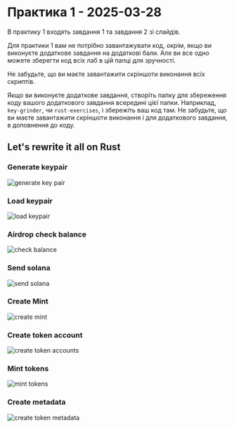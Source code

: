 # Практика 1 - 2025-03-28

В практику 1 входять завдання 1 та завдання 2 зі слайдів.

Для практики 1 вам не потрібно завантажувати код, окрім, якщо ви виконуєте
додаткове завдання на додаткові бали.  Але ви все одно можете зберегти код всіх
лаб в цій папці для зручності.

Не забудьте, що ви маєте завантажити скріншоти виконання всіх скриптів.

Якщо ви виконуєте додаткове завдання, створіть папку для збереження коду вашого
додаткового завдання всередині цієї папки.  Наприклад, `key-grinder`, чи
`rust-exercises`, і збережіть ваш код там.  Не забудьте, що ви маєте
завантажити скріншоти виконання і для додаткового завдання, в доповнення до
коду.

## Let's rewrite it all on Rust
### Generate keypair
![generate key pair](./images/generate_keypair.png)

### Load keypair
![load keypair](./images/load_keypair.png)

### Airdrop check balance
![check balance](./images/check_balance.png)

### Send solana
![send solana](./images/send_sol.jpg)

### Create Mint
![create mint](./images/create_mint.jpg)

### Create token account
![create token accounts](./images/create_token_account.jpg)

### Mint tokens
![mint tokens](./images/mint_tokens.jpg)

### Create metadata
![create token metadata](./images/create_token_metadata.jpg)
